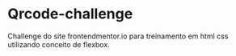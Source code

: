 # Qrcode-challenge

<p> Challenge do site frontendmentor.io para treinamento em html css utilizando conceito de flexbox.</p>
